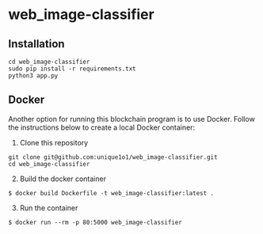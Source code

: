 # web_image-classifier


## Installation

```
cd web_image-classifier 
sudo pip install -r requirements.txt
python3 app.py
```
## Docker

Another option for running this blockchain program is to use Docker.  Follow the instructions below to create a local Docker container:

1. Clone this repository
```
git clone git@github.com:unique1o1/web_image-classifier.git
cd web_image-classifier
```
2. Build the docker container

```
$ docker build Dockerfile -t web_image-classifier:latest .                 
```

3. Run the container

```
$ docker run --rm -p 80:5000 web_image-classifier
```


